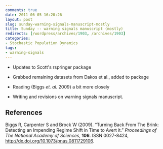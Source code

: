 ```yaml
---
comments: true
date: 2011-06-05 16:20:26
layout: post
slug: sunday-warning-signals-manuscript-mostly
title: Sunday -- warning signals manuscript (mostly)
redirects: [/wordpress/archives/1903, /archives/1903]
categories:
- Stochastic Population Dynamics
tags:
- warning-signals
---
```



	
  * Updates to Scott's rspringer package

	
  * Grabbed remaining datasets from Dakos et al., added to package

	
  * Reading (Biggs _et. al._ 2009) a bit more closely

	
  * Writing and revisions on warning signals manuscript.


## References

<p>Biggs R, Carpenter S and Brock W (2009).
&ldquo;Turning Back From The Brink: Detecting an Impending Regime Shift in Time to Avert it.&rdquo;
<EM>Proceedings of The National Academy of Sciences</EM>, <B>106</B>.
ISSN 0027-8424, <a href="http://dx.doi.org/10.1073/pnas.0811729106">http://dx.doi.org/10.1073/pnas.0811729106</a>.
